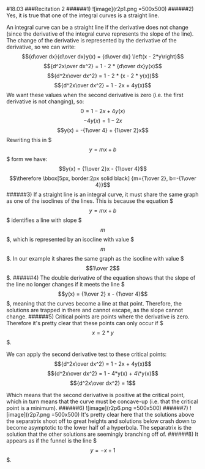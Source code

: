 #18.03
###Recitation 2
######1)
![image](r2p1.png =500x500)
######2)
Yes, it is true that one of the integral curves is a straight line.  

An integral curve can be a straight line if the derivative does not change (since the derivative of the integral curve represents the slope of the line). The change of the derivative is represented by the derivative of the derivative, so we can write:
$${d\over dx}{d\over dx}y(x) = {d\over dx} \left(x - 2*y\right)$$
$${d^2x\over dx^2} = 1 - 2 * {d\over dx}y(x)$$
$${d^2x\over dx^2} = 1 - 2 * (x - 2 * y(x))$$
$${d^2x\over dx^2} = 1 - 2x + 4y(x)$$
We want these values when the second derivative is zero (i.e. the first derivative is not changing), so:
$$0 = 1 - 2x + 4y(x)$$
$$-4y(x) = 1 - 2x$$
$$y(x) = -{1\over 4} + {1\over 2}x$$
Rewriting this in $$$y=mx+b$$$ form we have:
$$y(x) = {1\over 2}x - {1\over 4}$$
$$\therefore \bbox[5px, border:2px solid black] {m={1\over 2}, b=-{1\over 4}}$$
######3)
If a straight line is an integral curve, it must share the same graph as one of the isoclines of the lines. This is because the equation $$$y=mx+b$$$ identifies a line with slope $$$m$$$, which is represented by an isocline with value $$$m$$$. In our example it shares the same graph as the isocline with value $$$1\over 2$$$.
######4)
The double derivative of the equation shows that the slope of the line no longer changes if it meets the line $$$y(x) = {1\over 2} x - {1\over 4}$$$, meaning that the curves become a line at that point. Therefore, the solutions are trapped in there and cannot escape, as the slope cannot change.
######5)
Critical points are points where the derivative is zero. Therefore it's pretty clear that these points can only occur if $$$x = 2*y$$$.

We can apply the second derivative test to these critical points:
$${d^2x\over dx^2} = 1 - 2x + 4y(x)$$
$${d^2x\over dx^2} = 1 - 4*y(x) + 4\*y(x)$$
$${d^2x\over dx^2} = 1$$

Which means that the second derivative is positive at the critical point, which in turn means that the curve must be concave-up (i.e. that the critical point is a minimum).
######6)
![image](r2p6.png =500x500)
######7)
![image](r2p7.png =500x500)
It's pretty clear here that the solutions above the separatrix shoot off to great heights and solutions below crash down to become asymptotic to the lower half of a hyperbola. The separatrix is the solution that the other solutions are seemingly branching off of.
######8)
It appears as if the funnel is the line $$$y=-x+1$$$.



